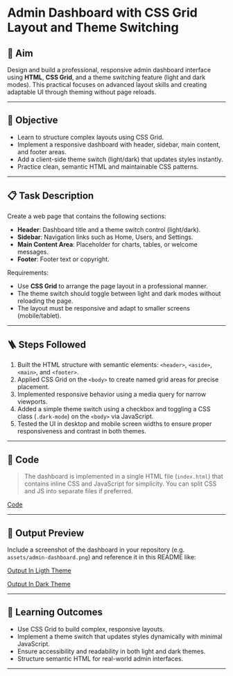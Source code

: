# Admin Dashboard with CSS Grid Layout and Theme Switching

## 🧠 Aim

Design and build a professional, responsive admin dashboard interface using **HTML**, **CSS Grid**, and a theme switching feature (light and dark modes). This practical focuses on advanced layout skills and creating adaptable UI through theming without page reloads.

---

## 🎯 Objective

- Learn to structure complex layouts using CSS Grid.
- Implement a responsive dashboard with header, sidebar, main content, and footer areas.
- Add a client-side theme switch (light/dark) that updates styles instantly.
- Practice clean, semantic HTML and maintainable CSS patterns.

---

## 📋 Task Description

Create a web page that contains the following sections:

- **Header**: Dashboard title and a theme switch control (light/dark).
- **Sidebar**: Navigation links such as Home, Users, and Settings.
- **Main Content Area**: Placeholder for charts, tables, or welcome messages.
- **Footer**: Footer text or copyright.

Requirements:

- Use **CSS Grid** to arrange the page layout in a professional manner.
- The theme switch should toggle between light and dark modes without reloading the page.
- The layout must be responsive and adapt to smaller screens (mobile/tablet).

---

## 🪜 Steps Followed

1. Built the HTML structure with semantic elements: `<header>`, `<aside>`, `<main>`, and `<footer>`.
2. Applied CSS Grid on the `<body>` to create named grid areas for precise placement.
3. Implemented responsive behavior using a media query for narrow viewports.
4. Added a simple theme switch using a checkbox and toggling a CSS class (`.dark-mode`) on the `<body>` via JavaScript.
5. Tested the UI in desktop and mobile screen widths to ensure proper responsiveness and contrast in both themes.

---

## 🧾 Code

> The dashboard is implemented in a single HTML file (`index.html`) that contains inline CSS and JavaScript for simplicity. You can split CSS and JS into separate files if preferred.

[Code](index.html)

---

## 📸 Output Preview

Include a screenshot of the dashboard in your repository (e.g. `assets/admin-dashboard.png`) and reference it in this README like:

[Output In Ligth Theme](Experimemt-03_Output/Ouput-01)

[Output In Dark Theme](Experiment-03_Output/Ouput-02)

---

## 📘 Learning Outcomes

- Use CSS Grid to build complex, responsive layouts.
- Implement a theme switch that updates styles dynamically with minimal JavaScript.
- Ensure accessibility and readability in both light and dark themes.
- Structure semantic HTML for real-world admin interfaces.

---
